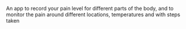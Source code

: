 An app to record your pain level for different parts of the body, and to monitor the pain around different locations, temperatures and with steps taken
